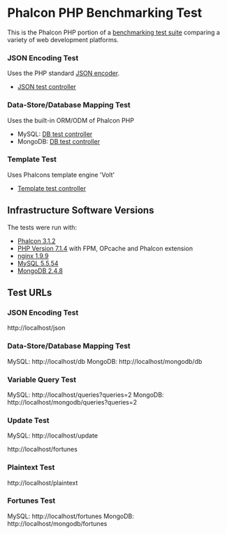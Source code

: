 # Phalcon PHP Benchmarking Test

This is the Phalcon PHP portion of a [benchmarking test suite](../) comparing a variety of web development platforms.

### JSON Encoding Test
Uses the PHP standard [JSON encoder](http://www.php.net/manual/en/function.json-encode.php).

* [JSON test controller](app/controllers/BenchController.php)


### Data-Store/Database Mapping Test
Uses the built-in ORM/ODM of Phalcon PHP

* MySQL: [DB test controller](app/controllers/BenchController.php)
* MongoDB: [DB test controller](app/controllers/MongobenchController.php)

### Template Test
Uses Phalcons template engine 'Volt'

* [Template test controller](app/controllers/BenchController.php)


## Infrastructure Software Versions
The tests were run with:

* [Phalcon 3.1.2](http://phalconphp.com/)
* [PHP Version 7.1.4](http://www.php.net/) with FPM, OPcache and Phalcon extension
* [nginx 1.9.9](http://nginx.org/)
* [MySQL 5.5.54](https://dev.mysql.com/)
* [MongoDB 2.4.8](https://mongodb.org/)

## Test URLs
### JSON Encoding Test

http://localhost/json

### Data-Store/Database Mapping Test

MySQL: http://localhost/db
MongoDB: http://localhost/mongodb/db

### Variable Query Test
    
MySQL: http://localhost/queries?queries=2
MongoDB: http://localhost/mongodb/queries?queries=2

### Update Test
    
MySQL: http://localhost/update

http://localhost/fortunes

### Plaintext Test

http://localhost/plaintext

### Fortunes Test
    
MySQL: http://localhost/fortunes
MongoDB: http://localhost/mongodb/fortunes
